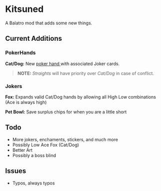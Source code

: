 # Kitsuned
A Balatro mod that adds some new things.

## Current Additions
### PokerHands
**Cat/Dog:** New [poker hand ](https://en.wikipedia.org/wiki/Non-standard_poker_hand#Cats_and_dogs "poker hand ")with associated Joker cards.
> **NOTE:** *Straights* will have priority over *Cat/Dog* in case of conflict.

### Jokers
**Fox:** Expands valid Cat/Dog hands by allowing all High Low combinations (Ace is always high)

**Pet Bowl:** Save surplus chips for when you are a little short

## Todo
* More jokers, enchaments, stickers, and much more
* Possibly Low Ace Fox (Cat/Dog)
* Better Art
* Possibly a boss blind

## Issues
* Typos, always typos
